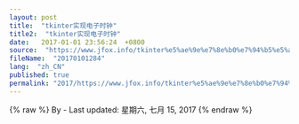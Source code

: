 ```yaml
---
layout: post
title:  "tkinter实现电子时钟"
title2:  "tkinter实现电子时钟"
date:   2017-01-01 23:56:24  +0800
source:  "https://www.jfox.info/tkinter%e5%ae%9e%e7%8e%b0%e7%94%b5%e5%ad%90%e6%97%b6%e9%92%9f.html"
fileName:  "20170101284"
lang:  "zh_CN"
published: true
permalink: "2017/https://www.jfox.info/tkinter%e5%ae%9e%e7%8e%b0%e7%94%b5%e5%ad%90%e6%97%b6%e9%92%9f.html"
---
```

{% raw %}
By  - Last updated: 星期六, 七月 15, 2017
{% endraw %}
